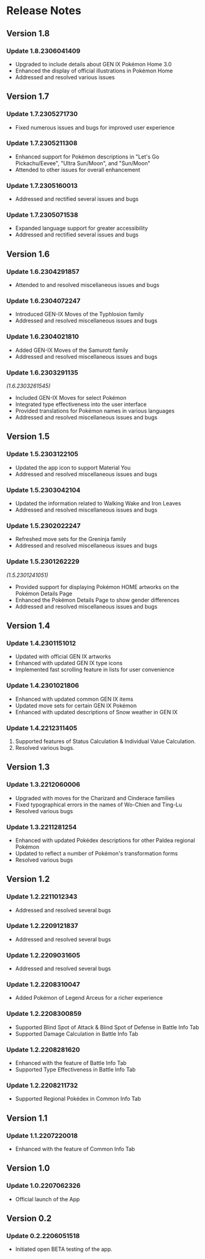 # Release Notes

## Version 1.8
### Update 1.8.2306041409
- Upgraded to include details about GEN IX Pokémon Home 3.0
- Enhanced the display of official illustrations in Pokémon Home
- Addressed and resolved various issues

## Version 1.7
### Update 1.7.2305271730
- Fixed numerous issues and bugs for improved user experience
### Update 1.7.2305211308
- Enhanced support for Pokémon descriptions in "Let's Go Pickachu/Eevee", "Ultra Sun/Moon", and "Sun/Moon"
- Attended to other issues for overall enhancement
### Update 1.7.2305160013
- Addressed and rectified several issues and bugs
### Update 1.7.2305071538
- Expanded language support for greater accessibility
- Addressed and rectified several issues and bugs

## Version 1.6
### Update 1.6.2304291857
- Attended to and resolved miscellaneous issues and bugs
### Update 1.6.2304072247
- Introduced GEN-IX Moves of the Typhlosion family
- Addressed and resolved miscellaneous issues and bugs
### Update 1.6.2304021810
- Added GEN-IX Moves of the Samurott family
- Addressed and resolved miscellaneous issues and bugs
### Update 1.6.2303291135
_(1.6.2303261545)_
- Included GEN-IX Moves for select Pokémon
- Integrated type effectiveness into the user interface
- Provided translations for Pokémon names in various languages
- Addressed and resolved miscellaneous issues and bugs

## Version 1.5
### Update 1.5.2303122105
- Updated the app icon to support Material You
- Addressed and resolved miscellaneous issues and bugs
### Update 1.5.2303042104
- Updated the information related to Walking Wake and Iron Leaves
- Addressed and resolved miscellaneous issues and bugs
### Update 1.5.2302022247
- Refreshed move sets for the Greninja family
- Addressed and resolved miscellaneous issues and bugs
### Update 1.5.2301262229
_(1.5.2301241051)_
- Provided support for displaying Pokémon HOME artworks on the Pokémon Details Page
- Enhanced the Pokémon Details Page to show gender differences
- Addressed and resolved miscellaneous issues and bugs

## Version 1.4
### Update 1.4.2301151012
- Updated with official GEN IX artworks
- Enhanced with updated GEN IX type icons
- Implemented fast scrolling feature in lists for user convenience
### Update 1.4.2301021806
- Enhanced with updated common GEN IX items
- Updated move sets for certain GEN IX Pokémon
- Enhanced with updated descriptions of Snow weather in GEN IX
### Update 1.4.2212311405
1. Supported features of Status Calculation & Individual Value Calculation.
2. Resolved various bugs.

## Version 1.3
### Update 1.3.2212060006
- Upgraded with moves for the Charizard and Cinderace families
- Fixed typographical errors in the names of Wo-Chien and Ting-Lu
- Resolved various bugs
### Update 1.3.2211281254
- Enhanced with updated Pokédex descriptions for other Paldea regional Pokémon
- Updated to reflect a number of Pokémon's transformation forms
- Resolved various bugs

## Version 1.2
### Update 1.2.2211012343
- Addressed and resolved several bugs


### Update 1.2.2209121837
- Addressed and resolved several bugs
### Update 1.2.2209031605
- Addressed and resolved several bugs
### Update 1.2.2208310047
- Added Pokémon of Legend Arceus for a richer experience
### Update 1.2.2208300859
- Supported Blind Spot of Attack & Blind Spot of Defense in Battle Info Tab
- Supported Damage Calculation in Battle Info Tab
### Update 1.2.2208281620 
- Enhanced with the feature of Battle Info Tab
- Supported Type Effectiveness in Battle Info Tab
### Update 1.2.2208211732
- Supported Regional Pokédex in Common Info Tab

## Version 1.1
### Update 1.1.2207220018
- Enhanced with the feature of Common Info Tab

## Version 1.0
### Update 1.0.2207062326
- Official launch of the App

## Version 0.2
### Update 0.2.2206051518
- Initiated open BETA testing of the app.